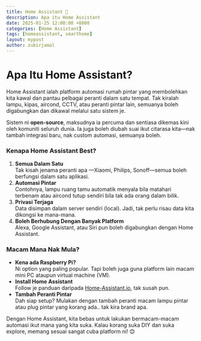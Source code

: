 ```yaml
---
title: Home Assistant 🏡
description: Apa itu Home Assistant
date: 2025-01-25 12:00:00 +0800
categories: [Home Assistant]
tags: [homeassistant, smarthome]
layout: mypost
author: zubirjamal
---
```

# Apa Itu Home Assistant?  

Home Assistant ialah platform automasi rumah pintar yang membolehkan kita kawal dan pantau pelbagai peranti dalam satu tempat. Tak kiralah lampu, kipas, aircond, CCTV, atau peranti pintar lain, semuanya boleh digabungkan dan dikawal melalui satu sistem je.  

Sistem ni **open-source**, maksudnya ia percuma dan sentiasa dikemas kini oleh komuniti seluruh dunia. Ia juga boleh diubah suai ikut citarasa kita—nak tambah integrasi baru, nak custom automasi, semuanya boleh.  

### Kenapa Home Assistant Best?  
1. **Semua Dalam Satu**  
   Tak kisah jenama peranti apa —Xiaomi, Philips, Sonoff—semua boleh berfungsi dalam satu aplikasi.  
2. **Automasi Pintar**  
   Contohnya, lampu ruang tamu automatik menyala bila matahari terbenam atau aircond tutup sendiri bila tak ada orang dalam bilik.  
3. **Privasi Terjaga**  
   Data disimpan dalam server sendiri (local). Jadi, tak perlu risau data kita dikongsi ke mana-mana.  
4. **Boleh Berhubung Dengan Banyak Platform**  
   Alexa, Google Assistant, atau Siri pun boleh digabungkan dengan Home Assistant.  

### Macam Mana Nak Mula?  
- **Kena ada Raspberry Pi?**  \
  Ni option yang paling popular. Tapi boleh juga guna platform lain macam mini PC ataupun virtual machine (VM).
- **Install Home Assistant** \
  Follow je panduan daripada [Home-Assistant.io](https://www.home-assistant.io/installation/), tak susah pun.
- **Tambah Peranti Pintar**  \
  Dah siap setup? Mulakan dengan tambah peranti macam lampu pintar atau plug pintar yang korang ada.. tak kira brand apa.

Dengan Home Assistant, kita bebas untuk lakukan bermacam-macam automasi ikut mana yang kita suka. 
Kalau korang suka DIY dan suka explore, memang sesuai sangat cuba platform ni! 😊  
